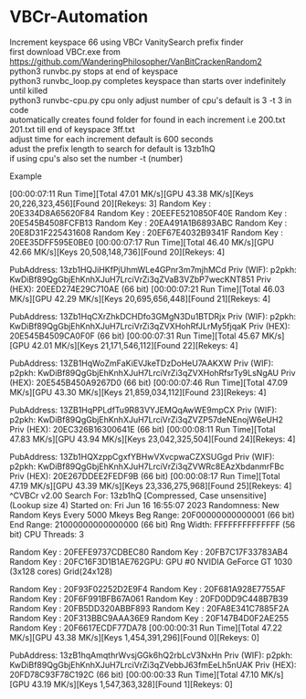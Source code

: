 # VBCr-Automation
Increment keyspace 66 using VBCr VanitySearch prefix finder<br>
first download VBCr.exe from https://github.com/WanderingPhilosopher/VanBitCrackenRandom2  <br>
python3 runvbc.py stops at end of keyspace<br>
python3 runvbc_loop.py completes keyspace than starts over indefinitely until killed<br>
python3 runvbc-cpu.py cpu only adjust number of cpu's  default is 3 -t 3 in code<br>
automatically creates found folder for found in each increment i.e 200.txt 201.txt  till end of keyspace 3ff.txt<br>
adjust time for each increment default is 600 seconds<br>
adust the prefix length to search for  default is 13zb1hQ<br>
if using cpu's also set the number -t (number)



Example

 [00:00:07:11 Run Time][Total 47.01 MK/s][GPU 43.38 MK/s][Keys 20,226,323,456][Found 20][Rekeys: 3]
Random Key :  20E334D8A65620F84
Random Key :  20EEFE5210850F40E
Random Key :  20E545B4508FCFB13
Random Key :  20EA491A1B6893ABC
Random Key :  20E8D31F225431608
Random Key :  20EF67E4032B9341F
Random Key :  20EE35DFF595E0BE0
 [00:00:07:17 Run Time][Total 46.40 MK/s][GPU 42.66 MK/s][Keys 20,508,148,736][Found 20][Rekeys: 4]

PubAddress: 13zb1HQJiHKfPjUhmWLe4GPnr3m7mjhMCd
Priv (WIF): p2pkh: KwDiBf89QgGbjEhKnhXJuH7LrciVrZi3qZVaB3VZbP7wecKNT851
Priv (HEX): 20EED274E29C710AE (66 bit)
 [00:00:07:21 Run Time][Total 46.03 MK/s][GPU 42.29 MK/s][Keys 20,695,656,448][Found 21][Rekeys: 4]

PubAddress: 13Zb1HqCXrZhkDCHDfo3GMgN3Du1BTDRjx
Priv (WIF): p2pkh: KwDiBf89QgGbjEhKnhXJuH7LrciVrZi3qZVXHohRfJLrMy5fjqaK
Priv (HEX): 20E545B4509CA0F0F (66 bit)
 [00:00:07:31 Run Time][Total 45.67 MK/s][GPU 42.01 MK/s][Keys 21,171,546,112][Found 22][Rekeys: 4]

PubAddress: 13ZB1HqWoZmFaKiEVJkeTDzDoHeU7AAKXW
Priv (WIF): p2pkh: KwDiBf89QgGbjEhKnhXJuH7LrciVrZi3qZVXHohRfsrTy9LsNgAU
Priv (HEX): 20E545B450A9267D0 (66 bit)
 [00:00:07:46 Run Time][Total 47.09 MK/s][GPU 43.30 MK/s][Keys 21,859,034,112][Found 23][Rekeys: 4]

PubAddress: 13ZB1HqPPLdfTu9R83VYJEMQqAwWE9mpCX
Priv (WIF): p2pkh: KwDiBf89QgGbjEhKnhXJuH7LrciVrZi3qZVZP57deNEnojW6eUH2
Priv (HEX): 20EC326B16300641E (66 bit)
 [00:00:08:11 Run Time][Total 47.83 MK/s][GPU 43.94 MK/s][Keys 23,042,325,504][Found 24][Rekeys: 4]

PubAddress: 13Zb1HQXzppCgxfYBHwVXvcpwaCZXSUGgd
Priv (WIF): p2pkh: KwDiBf89QgGbjEhKnhXJuH7LrciVrZi3qZVWRc8EAzXbdanmrFBc
Priv (HEX): 20E267DDEE2FEDF9B (66 bit)
 [00:00:08:17 Run Time][Total 47.19 MK/s][GPU 43.39 MK/s][Keys 23,336,275,968][Found 25][Rekeys: 4]  ^CVBCr v2.00
 Search For: 13zb1hQ [Compressed, Case unsensitive] (Lookup size 4)
 Started on: Fri Jun 16 16:55:07 2023
 Randomness: New Random Keys Every 5000 Mkeys
  Beg Range: 20F00000000000001 (66 bit)
  End Range: 21000000000000000 (66 bit)
  Rng Width: FFFFFFFFFFFFFF (56 bit)
CPU Threads: 3

Random Key :  20FEFE9737CDBEC80
Random Key :  20FB7C17F33783AB4
Random Key :  20FC16F3D1B1AE762GPU: GPU #0 NVIDIA GeForce GT 1030 (3x128 cores) Grid(24x128)

Random Key :  20F93F02252D2E9F4
Random Key :  20F681A928E7755AF
Random Key :  20F6F991BFB67A061
Random Key :  20FD0DD9C448B7B39
Random Key :  20FB5DD320ABBF893
Random Key :  20FA8E341C7885F2A
Random Key :  20F313BBC9AAA36E9
Random Key :  20F147B4D0F2AE255
Random Key :  20F6617ECDF77DA78
 [00:00:00:31 Run Time][Total 47.22 MK/s][GPU 43.38 MK/s][Keys 1,454,391,296][Found 0][Rekeys: 0]

PubAddress: 13zB1hqAmqthrWvsjGGk6hQ2rbLcV3NxHn
Priv (WIF): p2pkh: KwDiBf89QgGbjEhKnhXJuH7LrciVrZi3qZVebbJ63fmEeLh5nUAK
Priv (HEX): 20FD78C93F78C192C (66 bit)
 [00:00:00:33 Run Time][Total 47.10 MK/s][GPU 43.19 MK/s][Keys 1,547,363,328][Found 1][Rekeys: 0]

